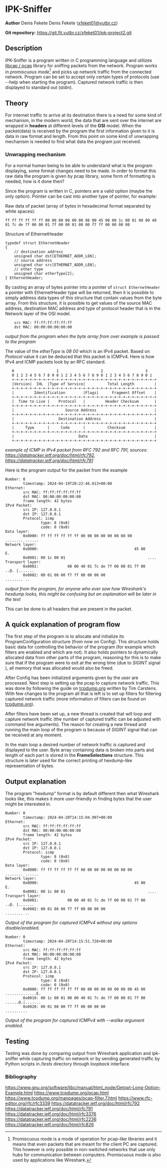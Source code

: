 # IPK-Sniffer
**Author**
Denis Fekete Denis Fekete ([xfeket01@vutbr.cz](mailto:xfeket01@vutbr.cz))

**Git repository:**
https://git.fit.vutbr.cz/xfeket01/ipk-project2.git

## Description
IPK-Sniffer is a program written in C programming language and utilizes [libcap / pcap](https://www.tcpdump.org/) library for sniffing packets from the network. Program works in *promiscuous mode*[^1] and picks up network traffic from the connected network. Program can be set to accept only certain types of protocols (use --help when starting the program). Captured network traffic is then displayed to standard out (stdin).

[^1]: Promiscuous mode is a mode of operation for pcap-like libraries and it means that even packets that are meant for the client PC are captured. This however is only possible in non-switched networks that use only hubs for communication between computers. Promiscuous mode is also used by applications like Wireshark.

## Theory
For internet traffic to arrive at its destination there is a need for some kind of mechanism, in the modern world, the data that are sent over the internet are wrapped in **headers** at different levels of the **OSI** model. When the packet(data) is received by the program the first information given to it is data in raw format and length. From this point on some kind of unwrapping mechanism is needed to find what data the program just received.

### Unwrapping mechanism
For a normal human being to be able to understand what is the program displaying, some format changes need to be made. In order to format this raw data the program is given by pcap library, some form of formatting is needed, how is it done then?

Since the program is written in C, pointers are a valid option (maybe the only option). Pointer can be cast into another type of pointer, for example:

Raw data of packet (array of bytes in hexadecimal format separated by white spaces):
```
ff ff ff ff ff ff 00 00 00 00 00 00 08 00 45 00 00 1c 00 01 00 00 40 01 7c de 7f 00 00 01 7f 00 00 01 08 00 f7 ff 00 00 00 00
``` 
Structure of EthernetHeader 
```
typedef struct EthernetHeader
{
    // destination address
    unsigned char dst[ETHERNET_ADDR_LEN];
    // source address
    unsigned char src[ETHERNET_ADDR_LEN];
    // ether type
    unsigned char etherType[2];
} EthernetHeader; 
```
By casting an array of bytes pointer into a pointer of `struct EthernetHeader` a pointer with EthernetHeader type will be returned, then it is possible to simply address data types of this structure that contain values from the byte array. From this structure, it is possible to get values of the source MAC address, destination MAC address and type of protocol header that is in the Network layer of the OSI model.
```
    src MAC: ff:ff:ff:ff:ff:ff
    dst MAC: 00:00:00:00:00:00
```
*output from the program when the byte array from over example is passed to the program* <br>

The value of the *etherType* is *08 00* which is an IPv4 packet. Based on *Protocol* value it can be deduced that this packet is ICMPv4. Here is how IPv4 and ICMP packets look by an RFC standard.
```
   0                   1                   2                   3
   0 1 2 3 4 5 6 7 8 9 0 1 2 3 4 5 6 7 8 9 0 1 2 3 4 5 6 7 8 9 0 1  
   +-+-+-+-+-+-+-+-+-+-+-+-+-+-+-+-+-+-+-+-+-+-+-+-+-+-+-+-+-+-+-+-+
   |Version|  IHL  |Type of Service|          Total Length         |
   +-+-+-+-+-+-+-+-+-+-+-+-+-+-+-+-+-+-+-+-+-+-+-+-+-+-+-+-+-+-+-+-+
   |         Identification        |Flags|      Fragment Offset    |
   +-+-+-+-+-+-+-+-+-+-+-+-+-+-+-+-+-+-+-+-+-+-+-+-+-+-+-+-+-+-+-+-+
   |  Time to Live |    Protocol   |         Header Checksum       |
   +-+-+-+-+-+-+-+-+-+-+-+-+-+-+-+-+-+-+-+-+-+-+-+-+-+-+-+-+-+-+-+-+
   |                       Source Address                          |
   +-+-+-+-+-+-+-+-+-+-+-+-+-+-+-+-+-+-+-+-+-+-+-+-+-+-+-+-+-+-+-+-+
   |                    Destination Address                        |
   +-+-+-+-+-+-+-+-+-+-+-+-+-+-+-+-+-+-+-+-+-+-+-+-+-+-+-+-+-+-+-+-+
   |     Type      |     Code      |          Checksum             |
   +-+-+-+-+-+-+-+-+-+-+-+-+-+-+-+-+-+-+-+-+-+-+-+-+-+-+-+-+-+-+-+-+
   |                             Data                              |
   +-+-+-+-+-+-+-+-+-+-+-+-+-+-+-+-+-+-+-+-+-+-+-+-+-+-+-+-+-+-+-+-+
```
*example of ICMP in IPv4 packet from RFC 792 and RFC 791,  sources: https://datatracker.ietf.org/doc/html/rfc792, https://datatracker.ietf.org/doc/html/rfc791* 


Here is the program output for the packet from the example
```
Number: 0
        timestamp: 2024-04-19T20:22:46.613+00:00
Ethernet:
        src MAC: ff:ff:ff:ff:ff:ff
        dst MAC: 00:00:00:00:00:00
        frame length: 42 bytes
IPv4 Packet:
        src IP: 127.0.0.1
        dst IP: 127.0.0.1
        Protocol: icmp
                type: 8 (0x8)
                code: 0 (0x0)
Data layer:
        0x0000: ff ff ff ff ff ff 00 00 00 00 00 00 08 00       ........ ......
Network layer:
        0x0000:                                           45 00               E.
        0x0001: 00 1c 00 01                                     ....
Transport layer:
        0x0001:             00 00 40 01 7c de 7f 00 00 01 7f 00     ..@. |.......
        0x0002: 00 01 08 00 f7 ff 00 00 00 00                   ........ ..
```
*output from the program, for anyone who ever saw how Wireshark's hexdump looks, this might be confusing but an explanation will be later in the text*

This can be done to all headers that are present in the packet.

## A quick explanation of program flow
The first step of the program is to allocate and initialize its ProgramConfiguration structure (from now on Config). This structure holds basic data for controlling the behavior of the program (for example which filters are enabled and which are not). It also holds pointers to dynamically allocated data from other parts of the program, reasoning for this is to make sure that if the program were to exit at the wrong time (due to *SIGINT* signal ), all memory that was allocated would also be freed. 

After Config has been initialized arguments given by the user are processed. Next step is setting up the pcap to capture network traffic. This was done by following the guide on [tcpdump.org](https://www.tcpdump.org/pcap.html) written by Tim Carstens. With few changes to the program all that is left is to set up filters for filtering captured network traffic (more information of filters can be found on [tcpdump.org](https://www.tcpdump.org/manpages/pcap-filter.7.html)). 

After filters have been set up, a new thread is created that will loop and capture network traffic (the number of captured traffic can be adjusted with command line arguments). The reason for creating a new thread and running the main loop of the program is because of *SIGINT* signal that can be received at any moment. 

In the main loop a desired number of network traffic is captured and displayed to the user. Byte array containing data is broken into parts and length of each part is stored in the **FrameSelections** structure. This structure is later used for the correct printing of hexdump-like representation of bytes.

## Output explanation
The program "hexdump" format is by default different then what Wireshark looks like, this makes it more user-friendly in finding bytes that the user might be interested in.

```
Number: 0
        timestamp: 2024-04-20T14:15:04.997+00:00
Ethernet:
        src MAC: ff:ff:ff:ff:ff:ff
        dst MAC: 00:00:00:00:00:00
        frame length: 42 bytes
IPv4 Packet:
        src IP: 127.0.0.1
        dst IP: 127.0.0.1
        Protocol: icmp
                type: 8 (0x8)
                code: 0 (0x0)
Data layer:
        0x0000: ff ff ff ff ff ff 00 00 00 00 00 00 08 00       ........ ......
Network layer:
        0x0000:                                           45 00               E.
        0x0001: 00 1c 00 01                                     ....
Transport layer:
        0x0001:             00 00 40 01 7c de 7f 00 00 01 7f 00     ..@. |.......
        0x0002: 00 01 08 00 f7 ff 00 00 00 00                   ........ ..
```
*Output of the program for captured ICMPv4 without any options disable/enabled.*

```
Number: 0
        timestamp: 2024-04-20T14:15:51.728+00:00
Ethernet:
        src MAC: ff:ff:ff:ff:ff:ff
        dst MAC: 00:00:00:00:00:00
        frame length: 42 bytes
IPv4 Packet:
        src IP: 127.0.0.1
        dst IP: 127.0.0.1
        Protocol: icmp
                type: 8 (0x8)
                code: 0 (0x0)
        0x0000: ff ff ff ff ff ff 00 00 00 00 00 00 08 00 45 00 ..............E.
        0x0010: 00 1c 00 01 00 00 40 01 7c de 7f 00 00 01 7f 00 ......@.|.......
        0x0020: 00 01 08 00 f7 ff 00 00 00 00                   ..........
```
*Output of the program for captured ICMPv4 with --wslike argument enabled.*

## Testing
Testing was done by comparing output from Wireshark application and ipk-sniffer while capturing traffic on network or by sending generated traffic by Python scripts in */tests* directory through *loopback* interface. 


### Bibliography
https://www.gnu.org/software/libc/manual/html_node/Getopt-Long-Option-Example.html
https://www.tcpdump.org/pcap.html
https://www.tcpdump.org/manpages/pcap-filter.7.html
https://www.rfc-editor.org/rfc/rfc3339
https://datatracker.ietf.org/doc/html/rfc792
https://datatracker.ietf.org/doc/html/rfc791
https://datatracker.ietf.org/doc/html/rfc3376
https://datatracker.ietf.org/doc/html/rfc2236
https://datatracker.ietf.org/doc/html/rfc826